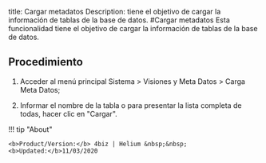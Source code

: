 title:  Cargar metadatos 
Description: tiene el objetivo de cargar la información de tablas de la base de datos.
#Cargar metadatos
Esta funcionalidad tiene el objetivo de cargar la información de tablas de la base de datos.

Procedimiento
-------------

1.  Acceder al menú principal Sistema \> Visiones y Meta Datos \> Carga Meta
    Datos;

2.  Informar el nombre de la tabla o para presentar la lista completa de todas,
    hacer clic en "Cargar".

!!! tip "About"

    <b>Product/Version:</b> 4biz | Helium &nbsp;&nbsp;
    <b>Updated:</b>11/03/2020

